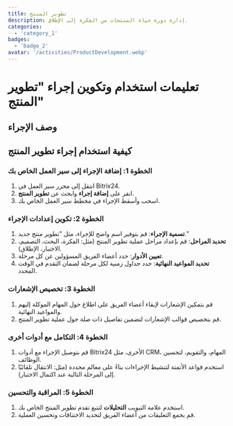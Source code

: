 ```yaml
---
title: تطوير المنتج
description: إدارة دورة حياة المنتجات من الفكرة إلى الإطلاق.
categories: 
  - 'category_1'
badges: 
  - 'badge_2'
avatar: '/activities/ProductDevelopment.webp'
---
```

# تعليمات استخدام وتكوين إجراء "تطوير المنتج"

## وصف الإجراء

## كيفية استخدام إجراء تطوير المنتج

### الخطوة 1: إضافة الإجراء إلى سير العمل الخاص بك
1. انتقل إلى محرر سير العمل في Bitrix24.
2. انقر على **إضافة إجراء** وابحث عن **تطوير المنتج**.
3. اسحب وأسقط الإجراء في مخطط سير العمل الخاص بك.

### الخطوة 2: تكوين إعدادات الإجراء
1. **تسمية الإجراء**: قم بتوفير اسم واضح للإجراء، مثل "تطوير منتج جديد."
2. **تحديد المراحل**: قم بإعداد مراحل عملية تطوير المنتج (مثل: الفكرة، البحث، التصميم، الاختبار، الإطلاق).
3. **تعيين الأدوار**: حدد أعضاء الفريق المسؤولين عن كل مرحلة.
4. **تحديد المواعيد النهائية**: حدد جداول زمنية لكل مرحلة لضمان التقدم في الوقت المحدد.

### الخطوة 3: تخصيص الإشعارات
1. قم بتمكين الإشعارات لإبقاء أعضاء الفريق على اطلاع حول المهام الموكلة إليهم والمواعيد النهائية.
2. قم بتخصيص قوالب الإشعارات لتضمين تفاصيل ذات صلة حول عملية تطوير المنتج.

### الخطوة 4: التكامل مع أدوات أخرى
1. قم بتوصيل الإجراء مع أدوات Bitrix24 الأخرى، مثل CRM، المهام، والتقويم، لتحسين الوظائف.
2. استخدم قواعد الأتمتة لتنشيط الإجراءات بناءً على معالم محددة (مثل: الانتقال تلقائيًا إلى المرحلة التالية عند اكتمال الاختبار).

### الخطوة 5: المراقبة والتحسين
1. استخدم علامة التبويب **التحليلات** لتتبع تقدم تطوير المنتج الخاص بك.
2. قم بجمع التعليقات من أعضاء الفريق لتحديد الاختناقات وتحسين العملية.